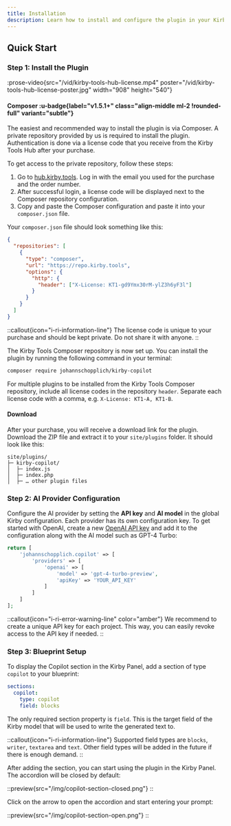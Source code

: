 ```yaml
---
title: Installation
description: Learn how to install and configure the plugin in your Kirby project.
---
```


## Quick Start

### Step 1: Install the Plugin

:prose-video{src="/vid/kirby-tools-hub-license.mp4" poster="/vid/kirby-tools-hub-license-poster.jpg" width="908" height="540"}

#### Composer :u-badge{label="v1.5.1+" class="align-middle ml-2 !rounded-full" variant="subtle"}

The easiest and recommended way to install the plugin is via Composer. A private repository provided by us is required to install the plugin. Authentication is done via a license code that you receive from the Kirby Tools Hub after your purchase.

To get access to the private repository, follow these steps:

1. Go to [hub.kirby.tools](https://hub.kirby.tools). Log in with the email you used for the purchase and the order number.
2. After successful login, a license code will be displayed next to the Composer repository configuration.
3. Copy and paste the Composer configuration and paste it into your `composer.json` file.

Your `composer.json` file should look something like this:

```json [composer.json]
{
  "repositories": [
    {
      "type": "composer",
      "url": "https://repo.kirby.tools",
      "options": {
        "http": {
          "header": ["X-License: KT1-gd9Ymx30rM-ylZ3h6yF3l"]
        }
      }
    }
  ]
}
```

::callout{icon="i-ri-information-line"}
The license code is unique to your purchase and should be kept private. Do not share it with anyone.
::

The Kirby Tools Composer repository is now set up. You can install the plugin by running the following command in your terminal:

```bash
composer require johannschopplich/kirby-copilot
```

For multiple plugins to be installed from the Kirby Tools Composer repository, include all license codes in the repository `header`. Separate each license code with a comma, e.g. `X-License: KT1-A, KT1-B`.

#### Download

After your purchase, you will receive a download link for the plugin. Download the ZIP file and extract it to your `site/plugins` folder. It should look like this:

```
site/plugins/
├─ kirby-copilot/
│  ├─ index.js
│  ├─ index.php
│  ├─ … other plugin files
```

### Step 2: AI Provider Configuration

Configure the AI provider by setting the **API key** and **AI model** in the global Kirby configuration. Each provider has its own configuration key. To get started with OpenAI, create a new [OpenAI API key](https://platform.openai.com/api-keys) and add it to the configuration along with the AI model such as GPT-4 Turbo:

```php [config.php]
return [
    'johannschopplich.copilot' => [
        'providers' => [
            'openai' => [
                'model' => 'gpt-4-turbo-preview',
                'apiKey' => 'YOUR_API_KEY'
            ]
        ]
    ]
];
```

::callout{icon="i-ri-error-warning-line" color="amber"}
We recommend to create a unique API key for each project. This way, you can easily revoke access to the API key if needed.
::

### Step 3: Blueprint Setup

To display the Copilot section in the Kirby Panel, add a section of type `copilot` to your blueprint:

```yaml [pages/default.yml]
sections:
  copilot:
    type: copilot
    field: blocks
```

The only required section property is `field`. This is the target field of the Kirby model that will be used to write the generated text to.

::callout{icon="i-ri-information-line"}
Supported field types are `blocks`, `writer`, `textarea` and `text`. Other field types will be added in the future if there is enough demand.
::

After adding the section, you can start using the plugin in the Kirby Panel. The accordion will be closed by default:

::preview{src="/img/copilot-section-closed.png"}
::

Click on the arrow to open the accordion and start entering your prompt:

::preview{src="/img/copilot-section-open.png"}
::
